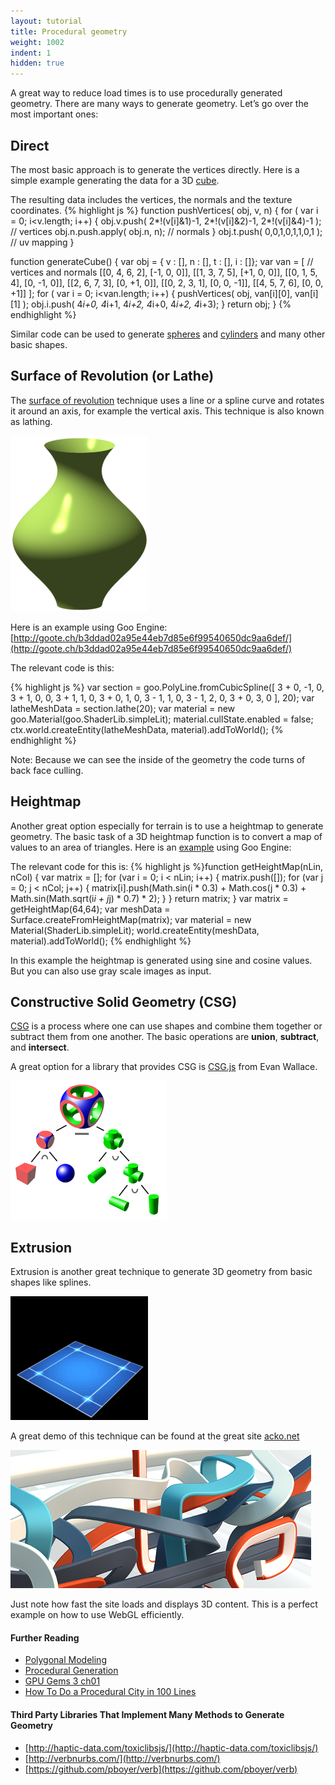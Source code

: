 ```yaml
---
layout: tutorial
title: Procedural geometry
weight: 1002
indent: 1
hidden: true
---
```

A great way to reduce load times is to use procedurally generated geometry. There are many ways to generate geometry. Let’s go over the most important ones:

## Direct

The most basic approach is to generate the vertices directly. Here is a simple example generating the data for a 3D [cube](https://github.com/evanw/csg.js/blob/a2ddcb99e6273177413b587eb0afb91292063685/csg.js#L173).

The resulting data includes the vertices, the normals and the texture coordinates.
{% highlight js %}
function pushVertices( obj, v, n) {
  for ( var i = 0; i&lt;v.length; i++) {
    obj.v.push( 2*!(v[i]&amp;1)-1, 2*!(v[i]&amp;2)-1, 2*!(v[i]&amp;4)-1 ); // vertices
    obj.n.push.apply( obj.n, n); // normals
  }
  obj.t.push( 0,0,1,0,1,1,0,1 ); // uv mapping
}

function generateCube() {
  var obj = { v : [], n : [], t : [], i : []};
  var van = [ // vertices and normals
    [[0, 4, 6, 2], [-1, 0, 0]],
    [[1, 3, 7, 5], [+1, 0, 0]],
    [[0, 1, 5, 4], [0, -1, 0]],
    [[2, 6, 7, 3], [0, +1, 0]],
    [[0, 2, 3, 1], [0, 0, -1]],
    [[4, 5, 7, 6], [0, 0, +1]]
  ];
  for ( var i = 0; i&lt;van.length; i++) {
    pushVertices( obj, van[i][0], van[i][1] );
    obj.i.push( 4*i+0, 4*i+1, 4*i+2, 4*i+0, 4*i+2, 4*i+3);
  }
  return obj;
}
{% endhighlight %}

Similar code can be used to generate [spheres](https://github.com/evanw/csg.js/blob/master/csg.js#L210) and [cylinders](https://github.com/evanw/csg.js/blob/master/csg.js#L252) and many other basic shapes.

## Surface of Revolution (or Lathe)

The [surface of revolution](http://en.wikipedia.org/wiki/Surface_of_revolution) technique uses a line or a spline curve and rotates it around an axis, for example the vertical axis. This technique is also known as lathing.

[![proc_geom_0](proc_geom_0.png)](proc_geom_0.png)

Here is an example using Goo Engine: [http://goote.ch/b3ddad02a95e44eb7d85e6f99540650dc9aa6def/](http://goote.ch/b3ddad02a95e44eb7d85e6f99540650dc9aa6def/)

The relevant code is this:

{% highlight js %}
var section = goo.PolyLine.fromCubicSpline([
  3 + 0, -1, 0,
  3 + 1,  0, 0,
  3 + 1,  1, 0,
  3 + 0,  1, 0,
  3 - 1,  1, 0,
  3 - 1,  2, 0,
  3 + 0,  3, 0
  ], 20);
var latheMeshData = section.lathe(20);
var material = new goo.Material(goo.ShaderLib.simpleLit);
material.cullState.enabled = false;
ctx.world.createEntity(latheMeshData, material).addToWorld();
{% endhighlight %}

Note: Because we can see the inside of the geometry the code turns of back face culling.

## Heightmap

Another great option especially for terrain is to use a heightmap to generate geometry. The basic task of a 3D heightmap function is to convert a map of values to an area of triangles. Here is an [example](http://code.gooengine.com/latest/visual-test/goo/geometrypack/Surface/HeightMap-vtest.html) using Goo Engine:

The relevant code for this is:
{% highlight js %}function getHeightMap(nLin, nCol) {
    var matrix = [];
    for (var i = 0; i &lt; nLin; i++) {
        matrix.push([]);
        for (var j = 0; j &lt; nCol; j++) {
            matrix[i].push(Math.sin(i * 0.3) + Math.cos(j * 0.3)
            + Math.sin(Math.sqrt(i*i + j*j) * 0.7) * 2);
        }
    }
    return matrix;
}
var matrix = getHeightMap(64,64);
var meshData = Surface.createFromHeightMap(matrix);
var material = new Material(ShaderLib.simpleLit);
world.createEntity(meshData, material).addToWorld();
{% endhighlight %}

In this example the heightmap is generated using sine and cosine values. But you can also use gray scale images as input.  

## Constructive Solid Geometry (CSG)

[CSG](http://en.wikipedia.org/wiki/Constructive_solid_geometry) is a process where one can use shapes and combine them together or subtract them from one another. The basic operations are **union**, **subtract**, and **intersect**.  

A great option for a library that provides CSG is [CSG.js](http://evanw.github.io/csg.js/) from Evan Wallace.  

[![proc_geom_1](proc_geom_1.png)](proc_geom_1.png)  

## Extrusion

Extrusion is another great technique to generate 3D geometry from basic shapes like splines.  

[![proc_geom_2](proc_geom_2.gif)](proc_geom_2.gif)  

A great demo of this technique can be found at the great site [acko.net](http://acko.net)  

[![proc_geom_3](proc_geom_3.png)](proc_geom_3.png)  

Just note how fast the site loads and displays 3D content. This is a perfect example on how to use WebGL efficiently.  

#### Further Reading

* [Polygonal Modeling](http://en.wikipedia.org/wiki/Polygonal_modeling)  
* [Procedural Generation](http://en.wikipedia.org/wiki/Procedural_generation#Video_games)  
* [GPU Gems 3 ch01](http://http.developer.nvidia.com/GPUGems3/gpugems3_ch01.html)  
* [How To Do a Procedural City in 100 Lines](http://learningthreejs.com/blog/2013/08/02/how-to-do-a-procedural-city-in-100lines/)  

#### Third Party Libraries That Implement Many Methods to Generate Geometry

* [http://haptic-data.com/toxiclibsjs/](http://haptic-data.com/toxiclibsjs/)  
* [http://verbnurbs.com/](http://verbnurbs.com/)  
* [https://github.com/pboyer/verb](https://github.com/pboyer/verb)